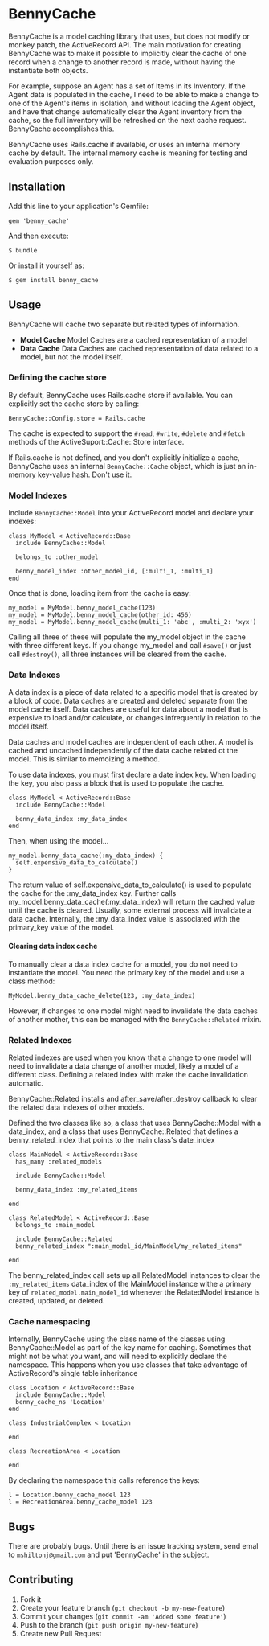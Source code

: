 # BennyCache

BennyCache is a model caching library that uses, but does not modify or monkey patch, the ActiveRecord API. The main
motivation for creating BennyCache was to make it possible to implicitly clear the cache of one record when a change
to another record is made, without having the instantiate both objects.

For example, suppose an Agent has a set of Items in its Inventory. If the Agent data is populated in the cache,
I need to be able to make a change to one of the Agent's items in isolation, and without loading the Agent object,
and have that change automatically clear the Agent inventory from the cache, so the full inventory will
be refreshed on the next cache request. BennyCache accomplishes this.

BennyCache uses Rails.cache if available, or uses an internal memory cache by default. The internal memory cache
is meaning for testing and evaluation purposes only.

## Installation

Add this line to your application's Gemfile:

    gem 'benny_cache'

And then execute:

    $ bundle

Or install it yourself as:

    $ gem install benny_cache

## Usage

BennyCache will cache two separate but related types of information.

* __Model Cache__ Model Caches are a cached representation of a model
* __Data Cache__ Data Caches are cached representation of data related to a model, but not the model itself.

### Defining the cache store

By default, BennyCache uses Rails.cache store if available. You can explicitly set the cache store by calling:

    BennyCache::Config.store = Rails.cache

The cache is expected to support the `#read`, `#write`, `#delete` and `#fetch` methods of the
ActiveSuport::Cache::Store interface.

If Rails.cache is not defined, and you don\'t explicitly initialize a cache, BennyCache uses an internal
`BennyCache::Cache` object, which is just an in-memory key-value hash. Don\'t use it.


### Model Indexes

Include `BennyCache::Model` into your ActiveRecord model and declare your indexes:

    class MyModel < ActiveRecord::Base
      include BennyCache::Model

      belongs_to :other_model

      benny_model_index :other_model_id, [:multi_1, :multi_1]
    end

Once that is done, loading item from the cache is easy:

    my_model = MyModel.benny_model_cache(123)
    my_model = MyModel.benny_model_cache(other_id: 456)
    my_model = MyModel.benny_model_cache(multi_1: 'abc', :multi_2: 'xyx')

Calling all three of these will populate the my_model object in the cache with three different keys. If you
change my_model and call `#save()` or just call `#destroy()`, all three instances will be cleared from the cache.


### Data Indexes

A data index is a piece of data related to a specific model that is created by a block of code. Data caches
are created and deleted separate from the model cache itself. Data caches are useful for data about a model
that is expensive to load and/or calculate, or changes infrequently in relation to the model itself.

Data caches and model caches are independent of each other. A model is cached and uncached independently
of the data cache related ot the model.  This is similar to memoizing a method.

To use data indexes, you must first declare a date index key. When loading the key, you also pass a block that
is used to populate the cache.

    class MyModel < ActiveRecord::Base
      include BennyCache::Model

      benny_data_index :my_data_index
    end

Then, when using the model...

    my_model.benny_data_cache(:my_data_index) {
      self.expensive_data_to_calculate()
    }

The return value of self.expensive_data_to_calculate() is used to populate the cache for the :my_data_index key.
Further calls my_model.benny_data_cache(:my_data_index) will return the cached value until the cache is cleared.
Usually, some external process will invalidate a data cache. Internally, the :my_data_index value is
associated with the primary_key value of the model.


#### Clearing data index cache
To manually clear a data index cache for a model, you do not need to instantiate the model. You need the primary key
of the model and use a class method:

    MyModel.benny_data_cache_delete(123, :my_data_index)

However, if changes to one model might need to invalidate the data caches of another mother, this can be managed
with the `BennyCache::Related` mixin.

### Related Indexes

Related indexes are used when you know that a change to one model will need to invalidate a data change of another
model, likely a model of a different class. Defining a related index with make the cache invalidation automatic.

BennyCache::Related installs and after_save/after_destroy callback to clear the related data indexes of other models.


Defined the two classes like so, a class that uses BennyCache::Model with a data_index, and a class that
uses BennyCache::Related that defines a benny_related_index that points to the main class\'s date_index

    class MainModel < ActiveRecord::Base
      has_many :related_models

      include BennyCache::Model

      benny_data_index :my_related_items

    end

    class RelatedModel < ActiveRecord::Base
      belongs_to :main_model

      include BennyCache::Related
      benny_related_index ":main_model_id/MainModel/my_related_items"

    end

The benny_related_index call sets up all RelatedModel instances to clear the `:my_related_items` data_index of the
MainModel instance withe a primary key of `related_model.main_model_id` whenever the RelatedModel instance is created,
updated, or deleted.


### Cache namespacing

Internally, BennyCache using the class name of the classes using BennyCache::Model as part of the key name for
caching. Sometimes that might not be what you want, and will need to explicitly declare the namespace. This happens
when you use classes that take advantage of ActiveRecord\'s single table inheritance


    class Location < ActiveRecord::Base
      include BennyCache::Model
      benny_cache_ns 'Location'
    end

    class IndustrialComplex < Location

    end

    class RecreationArea < Location

    end

By declaring the namespace this calls reference the keys:

    l = Location.benny_cache_model 123
    l = RecreationArea.benny_cache_model 123


## Bugs

There are probably bugs. Until there is an issue tracking system, send emal to
`mshiltonj@gmail.com` and put \'BennyCache\' in the subject.

## Contributing

1. Fork it
2. Create your feature branch (`git checkout -b my-new-feature`)
3. Commit your changes (`git commit -am 'Added some feature'`)
4. Push to the branch (`git push origin my-new-feature`)
5. Create new Pull Request
